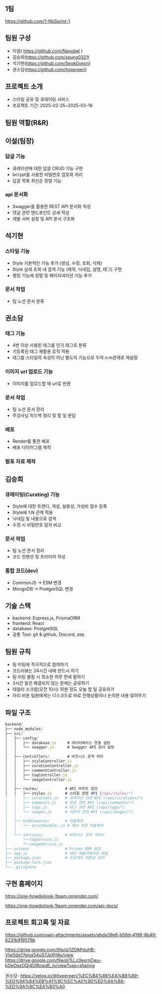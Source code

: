 ## 1팀

https://github.com/1-NbSprint-1

## 팀원 구성

- 이설( https://github.com/Nanobel )
- 김승희(https://github.com/seung0321)
- 석기현(https://github.com/SeokGyeon)
- 권소담(https://github.com/hyperperi)

## 프로젝트 소개

- 스타일 공유 및 큐레이팅 서비스
- 프로젝트 기간: 2025-02-25~2025-03-18

## 팀원 역할(R&R)

## 이설(팀장)

<aside>

### 답글 기능

- 큐레이션에 대한 답글 CRUD 기능 구현
- bcrypt를 사용한 비밀번호 암호화 처리
- 답글 목록 최신순 정렬 기능

### api 문서화

- Swagger를 활용한 REST API 문서화 작성
- 댓글 관련 엔드포인트 상세 작성
- 개발 서버 설정 및 API 문서 구조화
</aside>

## 석기현

<aside>

### 스타일 기능

- Style 기본적인 기능 추가 (생성, 수정, 조회, 삭제)
- Style 상세 조회 내 검색 기능 (제목, 닉네임, 설명, 태그) 구현
- 랭킹 기능에 정렬 및 페이지네이션 기능 추가

### 문서 작업

- 팀 노션 문서 분류
</aside>

## **권소담**

<aside>

### **태그 기능**

- 4번 이상 사용된 태그를 인기 태그로 분류
- 기등록된 태그 재활용 로직 적용
- 태그를 스타일의 속성이 아닌 별도의 기능으로 두어 n:m관계로 재설정

### **이미지 url 업로드 기능**

- 이미지를 업로드할 때 url로 반환

### **문서 작업**

- 팀 노션 문서 정리
- 주강사님 피드백 정리 및 할 일 분담

### **배포**

- Render를 통한 배포
- 배포 다이어그램 제작

### **발표 자료 제작**

</aside>

## 김승희

<aside>

###  **큐레이팅(Curating) 기능**

- Style에 대한 트렌디, 개성, 실용성, 가성비 점수 등록
- Style에 1:N 관계 적용
- 닉네임 및 내용으로 검색
- 수정 시 비밀번호 일치 비교

### **문서 작업**

- 팀 노션 문서 정리
- 코드 컨벤션 및 프리티어 작성

### **통합 코드(dev)** 

- CommonJS → ESM 변경
- MongoDB → PostgreSQL 변경
</aside>

## 기술 스택

- backend: Express.js, PrismaORM
- frontend: React
- database: PostgreSQL
- 공통 Tool: git & github, Discord, zep

## 팀원 규칙

- 팀 미팅에 적극적으로 참여하기
- 코드리뷰는 24시간 내에 반드시 하기
- 팀 미팅 불참 시 최소한 하루 전에 말하기
- 3시간 동안 해결되지 않는 문제는 공유하기
- 데일리 스크럼(오전 10시) 10분 정도 오늘 할 일 공유하기
- 자리 비운 팀원에게는 디스코드로 따로 진행상황이나 논의한 내용 알려주기

## 파일 구조

```jsx
backend/
├── node_modules/
├── src/
│   ├── config/
│   │   ├── database.js     # 데이터베이스 연결 설정
│   │   └── swagger.js      # Swagger API 문서 설정
│   │
│   ├── controllers/        # 비즈니스 로직 처리
│   │   ├── styleController.js
│   │   ├── curationController.js
│   │   ├── commentController.js
│   │   ├── tagController.js
│   │   └── imageController.js
│   │
│   ├── routes/            # API 라우트 정의
│   │   ├── styles.js      # 스타일 관련 API (/api/styles/*)
│   │   ├── curations.js   # 큐레이션 관련 API (/api/curations/*)
│   │   ├── comments.js    # 댓글 관련 API (/api/comments/*)
│   │   ├── tags.js        # 태그 관련 API (/api/tags/*)
│   │   └── images.js      # 이미지 관련 API (/api/images/*)
│   │
│   ├── middlewares/       # 미들웨어
│   │   └── errorHandler.js # 에러 처리 미들웨어
│   │
│   └── services/          # 비즈니스 로직 서비스
│       └──tagService.js 
│       └──imageService.js
├── prisma/                # Prisma ORM 설정
├── app.js                 # 메인 애플리케이션 파일
├── package.json           # 프로젝트 의존성 관리
├── package-lock.json
└── .gitignore
```

## 구현 홈페이지

https://one-howdoilook-1team.onrender.com/

https://one-howdoilook-1team.onrender.com/api-docs/

## 프로젝트 회고록 및 자료
https://github.com/user-attachments/assets/abda39e6-b58d-4198-8b49-6231b919579b

https://drive.google.com/file/d/1ZDAPduHB-Vlw5dsCfgiox54uS7JpXHAy/view
https://drive.google.com/file/d/1U_c0exrnCwu-kOeOqzOQj4DIRoaoB_jo/view?usp=sharing

권소담- https://velog.io/@hyperperi/%EC%B4%88%EA%B8%89-%ED%94%84%EB%A1%9C%EC%A0%9D%ED%8A%B8-%ED%9A%8C%EA%B3%A0

